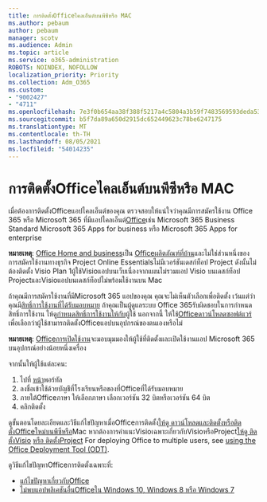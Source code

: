 ```yaml
---
title: การติดตั้งOfficeไคลเอ็นต์บนพีซีหรือ MAC
ms.author: pebaum
author: pebaum
manager: scotv
ms.audience: Admin
ms.topic: article
ms.service: o365-administration
ROBOTS: NOINDEX, NOFOLLOW
localization_priority: Priority
ms.collection: Adm_O365
ms.custom:
- "9002427"
- "4711"
ms.openlocfilehash: 7e3f0b654aa38f388f5217a4c5804a3b59f7483569593deda5332068dd631b0b
ms.sourcegitcommit: b5f7da89a650d2915dc652449623c78be6247175
ms.translationtype: MT
ms.contentlocale: th-TH
ms.lasthandoff: 08/05/2021
ms.locfileid: "54014235"
---
```

# <a name="installing-office-client-apps-on-a-pc-or-mac"></a>การติดตั้งOfficeไคลเอ็นต์บนพีซีหรือ MAC

เมื่อต้องการติดตั้งOfficeแอปไคลเอ็นต์ของคุณ ตรวจสอบให้แน่ใจว่าคุณมีการสมัครใช้งาน Office 365 หรือ Microsoft 365 ที่มีแอปไคลเอ็นต์[Office](https://support.office.com/article/office-for-home-and-office-for-business-plans-28cbc8cf-1332-4f04-9123-9b660abb629e)เช่น Microsoft 365 Business Standard Microsoft 365 Apps for business หรือ Microsoft 365 Apps for enterprise

**หมายเหตุ**: [Office Home and business](https://support.microsoft.com/office/office-for-home-and-office-for-business-plans-28cbc8cf-1332-4f04-9123-9b660abb629e)เป็น [Officeผลิตภัณฑ์ที่บ้าน](https://support.office.com/article/28cbc8cf-1332-4f04-9123-9b660abb629e?wt.mc_id=Alchemy_ClientDIA)และไม่ใช่ส่วนหนึ่งของการสมัครใช้งานทางธุรกิจ Project Online Essentialsไม่มีเวอร์ชันเดสก์ท็อป Project ดังนั้นไม่ต้องติดตั้ง Visio Plan 1ผู้ใช้Visioแอปบนเว็บเนื่องจากแผนไม่รวมแอป Visio บนเดสก์ท็อป ProjectและVisioแอปบนเดสก์ท็อปไม่พร้อมใช้งานบน Mac

ถ้าคุณมีการสมัครใช้งานที่มีMicrosoft 365 แอปของคุณ คุณจะไม่เห็นตัวเลือกเพื่อติดตั้ง เว้นแต่ว่าคุณมี[สิทธิ์การใช้งานที่ได้รับมอบหมาย](https://support.office.com/article/what-office-365-business-product-or-license-do-i-have-f8ab5e25-bf3f-4a47-b264-174b1ee925fd?wt.mc_id=scl_installoffice_home) ถ้าคุณเป็นผู้ดูแลระบบ Office 365รับผิดชอบในการกําหนดสิทธิ์การใช้งาน ให้ดู[กําหนดสิทธิ์การใช้งานให้กับ](https://support.office.com/article/assign-licenses-to-users-in-office-365-for-business-997596b5-4173-4627-b915-36abac6786dc?wt.mc_id=scl_installoffice_home)ผู้ใช้ นอกจากนี้ ให้ใช้[Officeดาวน์โหลดซอฟต์แวร์](https://docs.microsoft.com/DeployOffice/manage-software-download-settings-office-365)เพื่อเลือกว่าผู้ใช้สามารถติดตั้งOfficeแอปบนอุปกรณ์ของตนเองหรือไม่

**หมายเหตุ**: [Officeการเปิดใช้งาน](https://docs.microsoft.com/microsoft-365/admin/activity-reports/microsoft-office-activations?view=o365-worldwide)จะมอบมุมมองให้ผู้ใช้ที่ติดตั้งและเปิดใช้งานแอป Microsoft 365 บนอุปกรณ์อย่างน้อยหนึ่งเครื่อง

จากนั้นให้ผู้ใช้แต่ละคน:

1. ไปที่ [หน้า](https://portal.office.com/OLS/MySoftware.aspx)พอร์ทัล
2. ลงชื่อเข้าใช้ด้วยบัญชีที่โรงเรียนหรือของที่Officeที่ได้รับมอบหมาย 
3. ภายใต้Officeภาษา ให้เลือกภาษา เลือกเวอร์ชัน 32 บิตหรือเวอร์ชัน 64 บิต
4. คลิกติดตั้ง

ดูขั้นตอนโดยละเอียดและวิธีแก้ไขปัญหาเมื่อOfficeการติดตั้ง[ให้ดู ดาวน์โหลดและติดตั้งหรือติดตั้งOfficeใหม่บนพีซีหรือ](https://support.office.com/article/4414eaaf-0478-48be-9c42-23adc4716658?wt.mc_id=Alchemy_ClientDIA)Mac หากต้องการคําแนะVisioเฉพาะเกี่ยวกับVisioหรือProject[ให้ดู ติดตั้งVisio](https://support.office.com/article/f98f21e3-aa02-4827-9167-ddab5b025710) [หรือ ติดตั้งProject](https://support.office.com/article/7059249b-d9fe-4d61-ab96-5c5bf435f281) For deploying Office to multiple users, see [using the Office Deployment Tool (ODT)](https://docs.microsoft.com/alchemyinsights/using-the-office-deployment-tool).

ดูวิธีแก้ไขปัญหาOfficeการติดตั้งเฉพาะที่:
- [แก้ไขปัญหาเกี่ยวกับOffice](https://support.office.com/article/35ff2def-e0b2-4dac-9784-4cf212c1f6c2#BKMK_ErrorMessages)
- [ไม่พบแอปพลิเคชันอื่นOfficeใน Windows 10, Windows 8 หรือ Windows 7](https://support.office.com/article/can-t-find-office-applications-in-windows-10-windows-8-or-windows-7-907ce545-6ae8-459b-8d9d-de6764a635d6)

